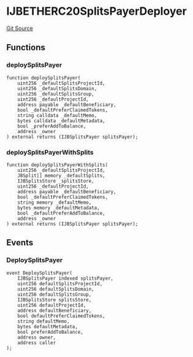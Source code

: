 # IJBETHERC20SplitsPayerDeployer

[Git Source](https://github.com/jbx-protocol/juice-contracts-v3/blob/d13d0bf1dbe72f6b478530994d647e219c58245e/contracts/interfaces/IJBETHERC20SplitsPayerDeployer.sol)

## Functions

### deploySplitsPayer

```solidity
function deploySplitsPayer(
    uint256 _defaultSplitsProjectId,
    uint256 _defaultSplitsDomain,
    uint256 _defaultSplitsGroup,
    uint256 _defaultProjectId,
    address payable _defaultBeneficiary,
    bool _defaultPreferClaimedTokens,
    string calldata _defaultMemo,
    bytes calldata _defaultMetadata,
    bool _preferAddToBalance,
    address _owner
) external returns (IJBSplitsPayer splitsPayer);
```

### deploySplitsPayerWithSplits

```solidity
function deploySplitsPayerWithSplits(
    uint256 _defaultSplitsProjectId,
    JBSplit[] memory _defaultSplits,
    IJBSplitsStore _splitsStore,
    uint256 _defaultProjectId,
    address payable _defaultBeneficiary,
    bool _defaultPreferClaimedTokens,
    string memory _defaultMemo,
    bytes memory _defaultMetadata,
    bool _defaultPreferAddToBalance,
    address _owner
) external returns (IJBSplitsPayer splitsPayer);
```

## Events

### DeploySplitsPayer

```solidity
event DeploySplitsPayer(
    IJBSplitsPayer indexed splitsPayer,
    uint256 defaultSplitsProjectId,
    uint256 defaultSplitsDomain,
    uint256 defaultSplitsGroup,
    IJBSplitsStore splitsStore,
    uint256 defaultProjectId,
    address defaultBeneficiary,
    bool defaultPreferClaimedTokens,
    string defaultMemo,
    bytes defaultMetadata,
    bool preferAddToBalance,
    address owner,
    address caller
);
```
